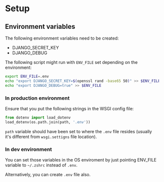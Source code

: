 # Setup

## Environment variables

The following environment variables need to be created:
* DJANGO_SECRET_KEY
* DJANGO_DEBUG

The following script might run with `ENV_FILE` set depending on the environment:

```sh
export ENV_FILE=.env
echo "export DJANGO_SECRET_KEY=$(openssl rand -base65 50)" >> $ENV_FILE
echo "export DJANGO_DEBUG=true" >> $ENV_FILE
```

### In production environment

Ensure that you put the following strings in the WSGI config file:

```python
from dotenv import load_dotenv
load_dotenv(os.path.join(path, '.env'))
```
`path` variable should have been set to where the `.env` file resides 
(usually it's different from `wsgi.settigns` file location).

### In dev environment
You can set those variables in the OS enviroment
by just pointing ENV_FILE variable to `~/.zshrc` instead of `.env`.

Alternatively, you can create `.env` file also.
